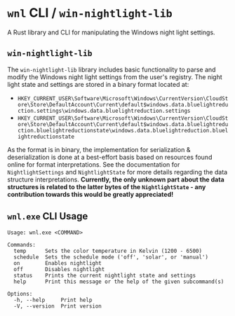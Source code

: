 # `wnl` CLI / `win-nightlight-lib`

A Rust library and CLI for manipulating the Windows night light settings.

## `win-nightlight-lib`

The `win-nightlight-lib` library includes basic functionality to parse and modify the
Windows night light settings from the user's registry. The night light state and
settings are stored in a binary format located at:

- `HKEY_CURRENT_USER\Software\Microsoft\Windows\CurrentVersion\CloudStore\Store\DefaultAccount\Current\default$windows.data.bluelightreduction.settings\windows.data.bluelightreduction.settings`
- `HKEY_CURRENT_USER\Software\Microsoft\Windows\CurrentVersion\CloudStore\Store\DefaultAccount\Current\default$windows.data.bluelightreduction.bluelightreductionstate\windows.data.bluelightreduction.bluelightreductionstate`

As the format is in binary, the implementation for serialization & deserialization is
done at a best-effort basis based on resources found online for format interpretations.
See the documentation for `NightlightSettings` and `NightlightState` for more details
regarding the data structure interpretations. **Currently, the only unknown part about
the data structures is related to the latter bytes of the `NightlightState` - any
contribution towards this would be greatly appreciated!**

## `wnl.exe` CLI Usage

```shell
Usage: wnl.exe <COMMAND>

Commands:
  temp      Sets the color temperature in Kelvin (1200 - 6500)
  schedule  Sets the schedule mode ('off', 'solar', or 'manual')
  on        Enables nightlight
  off       Disables nightlight
  status    Prints the current nightlight state and settings
  help      Print this message or the help of the given subcommand(s)

Options:
  -h, --help     Print help
  -V, --version  Print version
```

